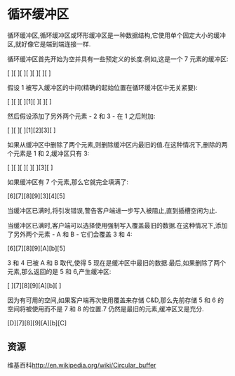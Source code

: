 # 循环缓冲区

循环缓冲区,循环缓冲区或环形缓冲区是一种数据结构,它使用单个固定大小的缓冲区,就好像它是端到端连接一样.

循环缓冲区首先开始为空并具有一些预定义的长度.例如,这是一个 7 元素的缓冲区:

[ ][ ][ ][ ][ ][ ][ ]

假设 1 被写入缓冲区的中间(精确的起始位置在循环缓冲区中无关紧要):

[ ][ ][ ][1][ ][ ][ ]

然后假设添加了另外两个元素 - 2 和 3 - 在 1 之后附加:

[ ][ ][ ][1][2][3][ ]

如果从缓冲区中删除了两个元素,则删除缓冲区内最旧的值.在这种情况下,删除的两个元素是 1 和 2,缓冲区只有 3:

[ ][ ][ ][ ][ ][3][ ]

如果缓冲区有 7 个元素,那么它就完全填满了:

[6][7][8][9][3][4][5]

当缓冲区已满时,将引发错误,警告客户端进一步写入被阻止,直到插槽空闲为止.

当缓冲区已满时,客户端可以选择使用强制写入覆盖最旧的数据.在这种情况下,添加了另外两个元素 - A 和 B - 它们会覆盖 3 和 4:

[6][7][8][9][A][b][5]

3 和 4 已被 A 和 B 取代,使得 5 现在是缓冲区中最旧的数据.最后,如果删除了两个元素,那么返回的是 5 和 6,产生缓冲区:

[ ][7][8][9][A][b][ ]

因为有可用的空间,如果客户端再次使用覆盖来存储 C&D,那么先前存储 5 和 6 的空间将被使用而不是 7 和 8 的位置.7 仍然是最旧的元素,缓冲区又是充分.

[D][7][8][9][A][b][C]

[help-page]: https://exercism.io/tracks/rust/learning
[modules]: https://doc.rust-lang.org/book/2018-edition/ch07-00-modules.html
[cargo]: https://doc.rust-lang.org/book/2018-edition/ch14-00-more-about-cargo.html
[rust-tests]: https://doc.rust-lang.org/book/2018-edition/ch11-02-running-tests.html

## 资源

维基百科<http://en.wikipedia.org/wiki/Circular_buffer>

